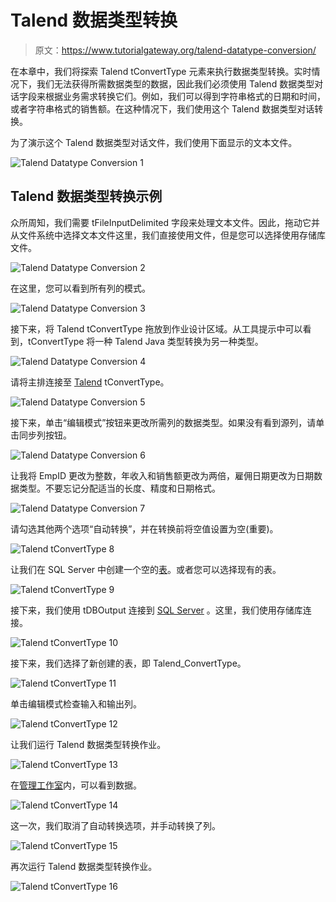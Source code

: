 # Talend 数据类型转换

> 原文：<https://www.tutorialgateway.org/talend-datatype-conversion/>

在本章中，我们将探索 Talend tConvertType 元素来执行数据类型转换。实时情况下，我们无法获得所需数据类型的数据，因此我们必须使用 Talend 数据类型对话字段来根据业务需求转换它们。例如，我们可以得到字符串格式的日期和时间，或者字符串格式的销售额。在这种情况下，我们使用这个 Talend 数据类型对话转换。

为了演示这个 Talend 数据类型对话文件，我们使用下面显示的文本文件。

![Talend Datatype Conversion 1](img/512d283f0586916ace59a3bc2ada9101.png)

## Talend 数据类型转换示例

众所周知，我们需要 tFileInputDelimited 字段来处理文本文件。因此，拖动它并从文件系统中选择文本文件这里，我们直接使用文件，但是您可以选择使用存储库文件。

![Talend Datatype Conversion 2](img/417183d37555acda8362c99f8357136d.png)

在这里，您可以看到所有列的模式。

![Talend Datatype Conversion 3](img/ab6e5a264716bb212bd20120138c2a6b.png)

接下来，将 Talend tConvertType 拖放到作业设计区域。从工具提示中可以看到，tConvertType 将一种 Talend Java 类型转换为另一种类型。

![Talend Datatype Conversion 4](img/2e8ad200fe91a11ad005608e40b6e1bb.png)

请将主排连接至 [Talend](https://www.tutorialgateway.org/talend-tutorial/) tConvertType。

![Talend Datatype Conversion 5](img/96e88f0dbf07dea1bb6d434d5338bec7.png)

接下来，单击“编辑模式”按钮来更改所需列的数据类型。如果没有看到源列，请单击同步列按钮。

![Talend Datatype Conversion 6](img/981fdc22ec60a90200f74f1840dd91a1.png)

让我将 EmpID 更改为整数，年收入和销售额更改为两倍，雇佣日期更改为日期数据类型。不要忘记分配适当的长度、精度和日期格式。

![Talend Datatype Conversion 7](img/2f3a6f87e0b6ebca2ad7a20dfdac1f68.png)

请勾选其他两个选项“自动转换”，并在转换前将空值设置为空(重要)。

![Talend tConvertType 8](img/6e4a5a6723978dff8273ef35bb22e189.png)

让我们在 SQL Server 中创建一个空的[表](https://www.tutorialgateway.org/sql-create-table/)。或者您可以选择现有的表。

![Talend tConvertType 9](img/b5818e8c78d3c723b4b9cfad878426e3.png)

接下来，我们使用 tDBOutput 连接到 [SQL Server](https://www.tutorialgateway.org/sql/) 。这里，我们使用存储库连接。

![Talend tConvertType 10](img/199909b305f528e6742bdaae26329a9a.png)

接下来，我们选择了新创建的表，即 Talend_ConvertType。

![Talend tConvertType 11](img/4833511e4a59771e8d455875d8a47b4a.png)

单击编辑模式检查输入和输出列。

![Talend tConvertType 12](img/77ba326abded96342d2402929f3e23e0.png)

让我们运行 Talend 数据类型转换作业。

![Talend tConvertType 13](img/512cc0b9a45b343d63fd230b0c0b3e2f.png)

在[管理工作室](https://www.tutorialgateway.org/sql-server-management-studio/)内，可以看到数据。

![Talend tConvertType 14](img/b4d52fe11d42c5344a32b45f6afc063c.png)

这一次，我们取消了自动转换选项，并手动转换了列。

![Talend tConvertType 15](img/01e4a777348a37bd77f797ea188d1b6f.png)

再次运行 Talend 数据类型转换作业。

![Talend tConvertType 16](img/557b00b041734b825033eb4dd13ca26b.png)
